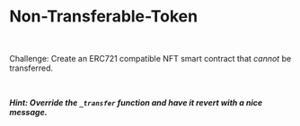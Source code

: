 # Non-Transferable-Token

<br/>

Challenge: Create an ERC721 compatible NFT smart contract that _cannot_ be transferred.

<br/>

___Hint: Override the `_transfer` function and have it revert with a nice message.___


<br/>
